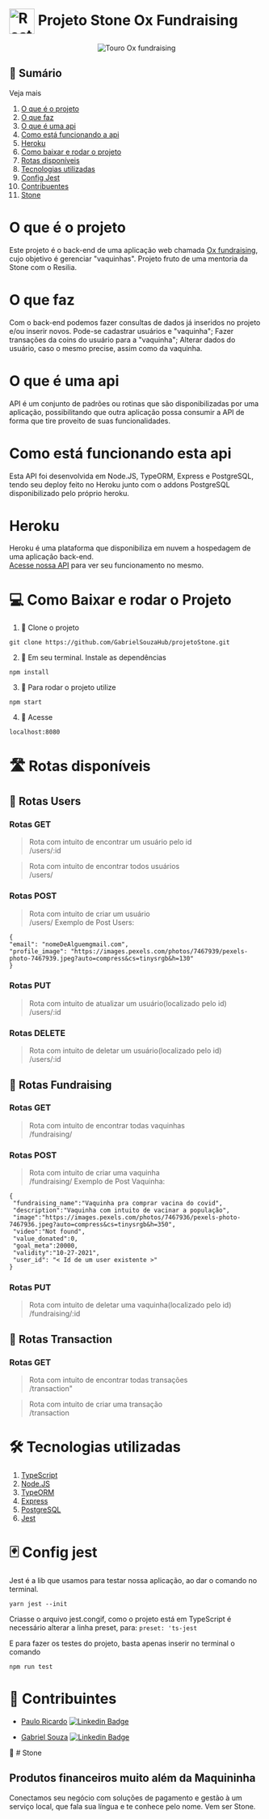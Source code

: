#  <img align="center" src = "./images/logo_OX.png" alt="Rosto touro Ox Fundraising" width="50px" heigth="50px">  Projeto Stone Ox Fundraising 

<p align="center">
    <img src ="./images/logo_ox.trans.png" alt="Touro Ox fundraising">
</p>
   
## 📖 Sumário


<summary>Veja mais</summary>

1.  [O que é o projeto](https://github.com/GabrielSouzaHub/projetoStone#O-que-%c3%a9-o-projeto)
2.  [O que faz](https://github.com/GabrielSouzaHub/projetoStone#O-que-faz)
3.  [O que é uma api](https://github.com/GabrielSouzaHub/projetoStone#O-que-%c3%a9-uma-api)
4.  [Como está funcionando a api](https://github.com/GabrielSouzaHub/projetoStone#Como-est%c3%a1-funcionando-esta-api)
5.  [Heroku](https://github.com/GabrielSouzaHub/projetoStone#Heroku)
6.  [Como baixar e rodar o projeto](https://github.com/GabrielSouzaHub/projetoStone#Como-baixar-e-rodar-o-projeto)
7.  [Rotas disponíveis](https://github.com/GabrielSouzaHub/projetoStone#Rotas-dispon%c3%adveis)
8.  [Tecnologias utilizadas](https://github.com/GabrielSouzaHub/projetoStone#Tecnologias-utilizadas)
9.  [Config Jest](https://github.com/GabrielSouzaHub/projetoStone#Config-Jest)
10. [Contribuentes](https://github.com/GabrielSouzaHub/projetoStone#Contribuintes)
11. [Stone](https://github.com/GabrielSouzaHub/projetoStone#Stone)
</details>

# O que é o projeto

Este projeto é o back-end de uma aplicação web chamada [Ox fundraising](https://oxfundraising.vercel.app/), cujo objetivo é gerenciar "vaquinhas". Projeto fruto de uma mentoria da Stone com o Resilia.

# O que faz

Com o back-end podemos fazer consultas de dados já inseridos no projeto e/ou inserir novos.
Pode-se cadastrar usuários e "vaquinha";
Fazer transações da coins do usuário para a "vaquinha";
Alterar dados do usuário, caso o mesmo precise, assim como da vaquinha.

# O que é uma api

API é um conjunto de padrões ou rotinas que são disponibilizadas por uma aplicação, possibilitando que outra aplicação possa consumir a API de forma que tire proveito de suas funcionalidades.

# Como está funcionando esta api

Esta API foi desenvolvida em Node.JS, TypeORM, Express e PostgreSQL, tendo seu deploy feito no Heroku junto com o addons PostgreSQL disponibilizado pelo próprio heroku.

# Heroku

Heroku é uma plataforma que disponibiliza em nuvem a hospedagem de uma aplicação back-end.<br>
[Acesse nossa API](https://fundraisingoxdev.herokuapp.com/users) para ver seu funcionamento no mesmo.

# 💻 Como Baixar e rodar o Projeto

1. 📌 Clone o projeto

```Shell
git clone https://github.com/GabrielSouzaHub/projetoStone.git
```

2. 📌 Em seu terminal. Instale as dependências

```Shell
npm install
```

3. 📌 Para rodar o projeto utilize

```Shell
npm start
```

4. 📌 Acesse

```Shell
localhost:8080
```

# 🛣️ Rotas disponíveis

## 📌 Rotas **Users**

### Rotas GET

> Rota com intuito de encontrar um usuário pelo id
> <br> /users/:id

> Rota com intuito de encontrar todos usuários
> <br> /users/

### Rotas POST

> Rota com intuito de criar um usuário
> <br> /users/
> Exemplo de Post Users:
```Shell
{
"email": "nomeDeAlguemgmail.com",
"profile_image": "https://images.pexels.com/photos/7467939/pexels-photo-7467939.jpeg?auto=compress&cs=tinysrgb&h=130"
}
```

### Rotas PUT

> Rota com intuito de atualizar um usuário(localizado pelo id)
> <br> /users/:id

### Rotas DELETE

> Rota com intuito de deletar um usuário(localizado pelo id)
> <br> /users/:id

## 📌 Rotas **Fundraising**

### Rotas GET

> Rota com intuito de encontrar todas vaquinhas
> <br> /fundraising/

### Rotas POST

> Rota com intuito de criar uma vaquinha
> <br> /fundraising/
> Exemplo de Post Vaquinha:

```Shell
{
 "fundraising_name":"Vaquinha pra comprar vacina do covid",
 "description":"Vaquinha com intuito de vacinar a população",
 "image":"https://images.pexels.com/photos/7467936/pexels-photo-7467936.jpeg?auto=compress&cs=tinysrgb&h=350",
 "video":"Not found",
 "value_donated":0,
 "goal_meta":20000,
 "validity":"10-27-2021",
 "user_id": "< Id de um user existente >"
}
```

### Rotas PUT

> Rota com intuito de deletar uma vaquinha(localizado pelo id)
> <br> /fundraising/:id

## 📌 Rotas **Transaction**

### Rotas GET

> Rota com intuito de encontrar todas transações
> <br> /transaction"

> Rota com intuito de criar uma transação
> <br> /transaction

# 🛠️ Tecnologias utilizadas
1. [TypeScript](https://www.typescriptlang.org/)
2. [Node.JS](https://nodejs.org/en/)
3. [TypeORM](https://typeorm.io/#/)
4. [Express](https://expressjs.com/pt-br/)
5. [PostgreSQL](https://www.postgresql.org/)
6. [Jest](https://jestjs.io/pt-BR/docs/getting-started)
# 🃏 Config jest
    
  Jest é a lib que usamos para testar nossa aplicação, ao dar o comando no terminal.
  ```
  yarn jest --init
  ```
  Criasse o arquivo jest.congif, como o projeto está em TypeScript é necessário alterar a linha preset, para:
  `preset: 'ts-jest`
  
  E para fazer os testes do projeto, basta apenas inserir no terminal o comando 
  ```
  npm run test
  ```

# 🙍 Contribuintes
   * [Paulo Ricardo](https://github.com/Paulo-oRicardo)     [![Linkedin Badge](https://img.shields.io/badge/-LinkedIn-blue?style=flat-square&logo=Linkedin&logoColor=white&link=https://www.linkedin.com/in/paulo-yokoyama/)](https://www.linkedin.com/in/paulo-yokoyama/)
   
   
   * [Gabriel Souza](https://github.com/GabrielSouzaHub)     [![Linkedin Badge](https://img.shields.io/badge/-LinkedIn-blue?style=flat-square&logo=Linkedin&logoColor=white&link=https://www.linkedin.com/in/gabrielsouzadev/)](https://www.linkedin.com/in/gabrielsouzadev/)

💚 # Stone

## Produtos financeiros muito além da Maquininha

Conectamos seu negócio com soluções de pagamento e gestão à um serviço local, que fala sua língua e te conhece pelo nome. Vem ser Stone.

